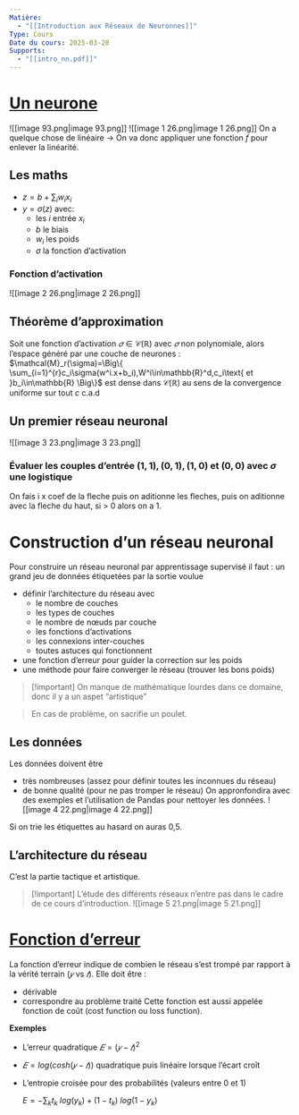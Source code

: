 ```yaml
---
Matière:
  - "[[Introduction aux Réseaux de Neuronnes]]"
Type: Cours
Date du cours: 2025-03-20
Supports:
  - "[[intro_nn.pdf]]"
---
```

# [Un neurone](https://www.ricou.eu.org/iren/notes_rn.html#Neurones)
  
![[image 93.png|image 93.png]]
![[image 1 26.png|image 1 26.png]]
On a quelque chose de linéaire → On va donc appliquer une fonction $f$ pour enlever la linéarité.
  
## Les maths
  
- $z=b+\sum_iw_ix_i$
- $y=\sigma(z)$ avec:
    - les $i$ entrée $x_i$
    - $b$ le biais
    - $w_i$ les poids
    - $\sigma$ la fonction d’activation
### Fonction d’activation
![[image 2 26.png|image 2 26.png]]
  
## Théorème d’approximation
  
Soit une fonction d’activation $𝜎 ∈ \mathscr{C}(ℝ)$ avec $𝜎$ non polynomiale, alors l’espace généré par une couche de neurones :
$\mathcal{M}_r(\sigma)=\Big\{ \sum_{i=1}^{r}c_i\sigma(w^i.x+b_i),W^i\in\mathbb{R}^d,c_i\text{ et }b_i\in\mathbb{R} \Big\}$
est dense dans $\mathscr{C}(\mathbb{R})$ au sens de la convergence uniforme sur tout $c$ c.a.d
  
## Un premier réseau neuronal
  
![[image 3 23.png|image 3 23.png]]
### Évaluer les couples d’entrée $(1,1), (0,1), (1,0)$ et $(0,0)$ avec $σ$ une logistique
On fais i x coef de la fleche puis on aditionne les fleches, puis on aditionne avec la fleche du haut, si > 0 alors on a 1.
  
  
# Construction d’un réseau neuronal
  
Pour construire un réseau neuronal par apprentissage supervisé il faut :
un grand jeu de données étiquetées par la sortie voulue
- définir l’architecture du réseau avec
    - le nombre de couches
    - les types de couches
    - le nombre de nœuds par couche
    - les fonctions d’activations
    - les connexions inter-couches
    - toutes astuces qui fonctionnent
- une fonction d’erreur pour guider la correction sur les poids
- une méthode pour faire converger le réseau (trouver les bons poids)
  

> [!important] On manque de mathématique lourdes dans ce domaine, donc il y a un aspet “artistique”
  

> En cas de problème, on sacrifie un poulet.
  
## Les données
  
Les données doivent être
- très nombreuses (assez pour définir toutes les inconnues du réseau)
- de bonne qualité (pour ne pas tromper le réseau)
On appronfondira avec des exemples et l’utilisation de Pandas pour nettoyer les données.
![[image 4 22.png|image 4 22.png]]
  
Si on trie les étiquettes au hasard on auras 0,5.
  
## L’architecture du réseau
  
C’est la partie tactique et artistique.

> [!important] L’étude des différents réseaux n’entre pas dans le cadre de ce cours d’introduction.
![[image 5 21.png|image 5 21.png]]
  
# [Fonction d’erreur](https://www.ricou.eu.org/iren/notes_rn.html#Fonction%20d%27erreur)
  
La fonction d’erreur indique de combien le réseau s’est trompé par rapport à la vérité terrain $(𝑦\text{ vs }𝑡)$. Elle doit être :
- dérivable
- correspondre au problème traité
Cette fonction est aussi appelée fonction de coût (cost function ou loss function).
  
**Exemples**
- L’erreur quadratique $𝐸 = (𝑦 − 𝑡)^2$
- $𝐸 = log(cosh(𝑦 − 𝑡))$ quadratique puis linéaire lorsque l’écart croît
- L’entropie croisée pour des probabilités (valeurs entre 0 et 1)
    
    $E=-\sum_kt_k\ log(y_k)+(1-t_k)\ log(1-y_k)$